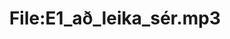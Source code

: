 ---
title: File:E1_að_leika_sér.mp3
recording of: að leika sér
reading speed: slow
speaker: E
license: CC0
---